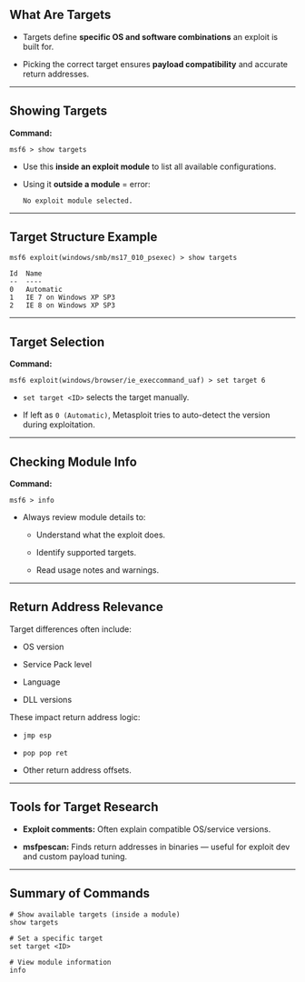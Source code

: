 

## What Are Targets

- Targets define **specific OS and software combinations** an exploit is built for.
    
- Picking the correct target ensures **payload compatibility** and accurate return addresses.
    

---

## Showing Targets

**Command:**

```
msf6 > show targets
```

- Use this **inside an exploit module** to list all available configurations.
    
- Using it **outside a module** = error:
    
    ```
    No exploit module selected.
    ```
    

---

## Target Structure Example

```
msf6 exploit(windows/smb/ms17_010_psexec) > show targets

Id  Name
--  ----
0   Automatic
1   IE 7 on Windows XP SP3
2   IE 8 on Windows XP SP3
```

---

## Target Selection

**Command:**

```
msf6 exploit(windows/browser/ie_execcommand_uaf) > set target 6
```

- `set target <ID>` selects the target manually.
    
- If left as `0 (Automatic)`, Metasploit tries to auto-detect the version during exploitation.
    

---

## Checking Module Info

**Command:**

```
msf6 > info
```

- Always review module details to:
    
    - Understand what the exploit does.
        
    - Identify supported targets.
        
    - Read usage notes and warnings.
        

---

## Return Address Relevance

Target differences often include:

- OS version
    
- Service Pack level
    
- Language
    
- DLL versions
    

These impact return address logic:

- `jmp esp`
    
- `pop pop ret`
    
- Other return address offsets.
    

---

## Tools for Target Research

- **Exploit comments:** Often explain compatible OS/service versions.
    
- **msfpescan:** Finds return addresses in binaries — useful for exploit dev and custom payload tuning.
    

---

## Summary of Commands

```
# Show available targets (inside a module)
show targets

# Set a specific target
set target <ID>

# View module information
info
```